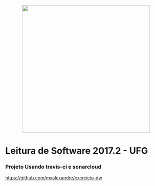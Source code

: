 <p align="center"><img width="400" src="http://www.inf.ufg.br/sites/default/files/LOGO2_COREL.jpg"></p>

# Leitura de Software 2017.2 - UFG

### Projeto Usando travis-ci e sonarcloud
https://github.com/mxalexandre/exercicio-dw
